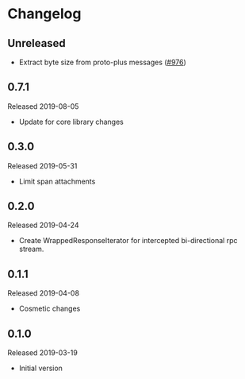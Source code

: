# Changelog

## Unreleased

- Extract byte size from proto-plus messages
  ([#976](https://github.com/census-instrumentation/opencensus-python/pull/976))

## 0.7.1
Released 2019-08-05

- Update for core library changes

## 0.3.0
Released 2019-05-31

- Limit span attachments

## 0.2.0
Released 2019-04-24

- Create WrappedResponseIterator for intercepted bi-directional rpc stream.

## 0.1.1
Released 2019-04-08

- Cosmetic changes

## 0.1.0
Released 2019-03-19

- Initial version
